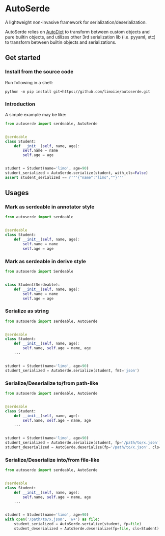 # AutoSerde

A lightweight non-invasive framework for serialization/deserialization.

AutoSerde relies on [AutoDict](https://github.com/limoiie/autodict.git) to
transform between custom objects and pure builtin objects, and utilizes other
3rd serialization lib (i.e. pyyaml, etc) to transform between builtin
objects and serializations.

## Get started

### Install from the source code

Run following in a shell:

```shell
python -m pip install git+https://github.com/limoiie/autoserde.git
```

### Introduction

A simple example may be like:

```python
from autoserde import serdeable, AutoSerde


@serdeable
class Student:
    def __init__(self, name, age):
        self.name = name
        self.age = age


student = Student(name='limo', age=90)
student_serialized = AutoSerde.serialize(student, with_cls=False)
assert student_serialized == r'''{"name":"limo",""}'''
```

## Usages

### Mark as serdeable in annotator style

```python
from autoserde import serdeable


@serdeable
class Student:
    def __init__(self, name, age):
        self.name = name
        self.age = age
```

### Mark as serdeable in derive style

```python
from autoserde import Serdeable


class Student(Serdeable):
    def __init__(self, name, age):
        self.name = name
        self.age = age
```

### Serialize as string

```python
from autoserde import serdeable, AutoSerde


@serdeable
class Student:
    def __init__(self, name, age):
        self.name, self.age = name, age
    ...


student = Student(name='limo', age=90)
student_serialized = AutoSerde.serialize(student, fmt='json')
```

### Serialize/Deserialize to/from path-like

```python
from autoserde import serdeable, AutoSerde


@serdeable
class Student:
    def __init__(self, name, age):
        self.name, self.age = name, age
    ...


student = Student(name='limo', age=90)
student_serialized = AutoSerde.serialize(student, fp='/path/to/x.json')
student_deserialized = AutoSerde.deserialize(fp='/path/to/x.json', cls=Student)
```

### Serialize/Deserialize into/from file-like

```python
from autoserde import serdeable, AutoSerde


@serdeable
class Student:
    def __init__(self, name, age):
        self.name, self.age = name, age
    ...


student = Student(name='limo', age=90)
with open('/path/to/x.json', 'w+') as file:
    student_serialized = AutoSerde.serialize(student, fp=file)
    student_deserialized = AutoSerde.deserialize(fp=file, cls=Student)
```
